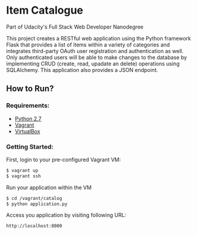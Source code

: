# Item Catalogue

Part of Udacity's Full Stack Web Developer Nanodegree

This project creates a RESTful web application using the Python framework Flask that provides a list of items within a variety of categories and integrates third-party OAuth user registration and authentication as well. Only authenticated users will be able to make changes to the database by implementing CRUD (create, read, upadate an delete) operations using SQLAlchemy. This application also provides a JSON endpoint.

## How to Run?

### Requirements:
* [Python 2.7](https://www.python.org/downloads/release/python-2714/)
* [Vagrant](https://www.vagrantup.com/)
* [VirtualBox](https://www.virtualbox.org/wiki/Downloads)

### Getting Started:

First, login to your pre-configured Vagrant VM:
```bash
$ vagrant up
$ vagrant ssh
```

Run your application within the VM
```bash
$ cd /vagrant/catalog
$ python application.py
```

Access you application by visiting following URL:
```
http://localhost:8000
```
